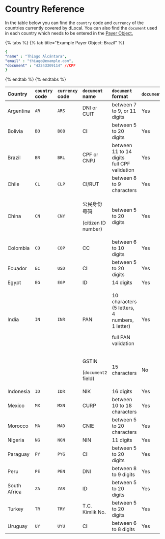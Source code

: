 # Country Reference

In the table below you can find the `country` code and `currency` of the countries currently covered by dLocal. You can also find the `document` used in each country which needs to be entered in the [Payer Object. ](payments/#the-payer-object)

{% tabs %}
{% tab title="Example Payer Object: Brazil" %}
```yaml
{
"name" : "Thiago Alcántara",
"email" : "thiago@example.com",
"document" : "42243309114" //CPF
}
```
{% endtab %}
{% endtabs %}

<table>
  <thead>
    <tr>
      <th style="text-align:left">Country</th>
      <th style="text-align:left"><code>country</code> code</th>
      <th style="text-align:left"><code>currency</code> code</th>
      <th style="text-align:left"><code>document</code> name</th>
      <th style="text-align:left"><code>document</code> 
        <br />format</th>
      <th style="text-align:left"><code>document</code>required?</th>
    </tr>
  </thead>
  <tbody>
    <tr>
      <td style="text-align:left">Argentina</td>
      <td style="text-align:left"><code>AR</code>
      </td>
      <td style="text-align:left"><code>ARS</code>
      </td>
      <td style="text-align:left">DNI or CUIT</td>
      <td style="text-align:left">between 7 to 9, or 11 digits</td>
      <td style="text-align:left">Yes</td>
    </tr>
    <tr>
      <td style="text-align:left">Bolivia</td>
      <td style="text-align:left"><code>BO</code>
      </td>
      <td style="text-align:left"><code>BOB</code>
      </td>
      <td style="text-align:left">CI</td>
      <td style="text-align:left">between 5 to 20 digits</td>
      <td style="text-align:left">Yes</td>
    </tr>
    <tr>
      <td style="text-align:left">Brazil</td>
      <td style="text-align:left"><code>BR</code>
      </td>
      <td style="text-align:left"><code>BRL</code>
      </td>
      <td style="text-align:left">CPF or CNPJ</td>
      <td style="text-align:left">between 11 to 14 digits
        <br />full CPF validation</td>
      <td style="text-align:left">Yes</td>
    </tr>
    <tr>
      <td style="text-align:left">Chile</td>
      <td style="text-align:left"><code>CL</code>
      </td>
      <td style="text-align:left"><code>CLP</code>
      </td>
      <td style="text-align:left">CI/RUT</td>
      <td style="text-align:left">between 8 to 9 characters</td>
      <td style="text-align:left">Yes</td>
    </tr>
    <tr>
      <td style="text-align:left">China</td>
      <td style="text-align:left"><code>CN</code>
      </td>
      <td style="text-align:left"><code>CNY</code>
      </td>
      <td style="text-align:left">
        <p>&#x516C;&#x6C11;&#x8EAB;&#x4EFD;&#x53F7;&#x7801;</p>
        <p>(citizen ID number)</p>
      </td>
      <td style="text-align:left">between 5 to 20 digits</td>
      <td style="text-align:left">Yes</td>
    </tr>
    <tr>
      <td style="text-align:left">Colombia</td>
      <td style="text-align:left"><code>CO</code>
      </td>
      <td style="text-align:left"><code>COP</code>
      </td>
      <td style="text-align:left">CC</td>
      <td style="text-align:left">between 6 to 10 digits</td>
      <td style="text-align:left">Yes</td>
    </tr>
    <tr>
      <td style="text-align:left">Ecuador</td>
      <td style="text-align:left"><code>EC</code>
      </td>
      <td style="text-align:left"><code>USD</code>
      </td>
      <td style="text-align:left">CI</td>
      <td style="text-align:left">between 5 to 20 digits</td>
      <td style="text-align:left">Yes</td>
    </tr>
    <tr>
      <td style="text-align:left">Egypt</td>
      <td style="text-align:left"><code>EG</code>
      </td>
      <td style="text-align:left"><code>EGP</code>
      </td>
      <td style="text-align:left">ID</td>
      <td style="text-align:left">14 digits</td>
      <td style="text-align:left">Yes</td>
    </tr>
    <tr>
      <td style="text-align:left">India</td>
      <td style="text-align:left"><code>IN</code>
      </td>
      <td style="text-align:left"><code>INR</code>
      </td>
      <td style="text-align:left">PAN</td>
      <td style="text-align:left">
        <p>10 characters
          <br />(5 letters, 4 numbers, 1 letter)</p>
        <p>full PAN validation</p>
      </td>
      <td style="text-align:left">Yes</td>
    </tr>
    <tr>
      <td style="text-align:left"></td>
      <td style="text-align:left"></td>
      <td style="text-align:left"></td>
      <td style="text-align:left">
        <p>GSTIN</p>
        <p>(<code>document2</code> field)</p>
      </td>
      <td style="text-align:left">15 characters</td>
      <td style="text-align:left">No</td>
    </tr>
    <tr>
      <td style="text-align:left">Indonesia</td>
      <td style="text-align:left"><code>ID</code>
      </td>
      <td style="text-align:left"><code>IDR</code>
      </td>
      <td style="text-align:left">NIK</td>
      <td style="text-align:left">16 digits</td>
      <td style="text-align:left">Yes</td>
    </tr>
    <tr>
      <td style="text-align:left">Mexico</td>
      <td style="text-align:left"><code>MX</code>
      </td>
      <td style="text-align:left"><code>MXN</code>
      </td>
      <td style="text-align:left">CURP</td>
      <td style="text-align:left">between 10 to 18 characters</td>
      <td style="text-align:left">Yes</td>
    </tr>
    <tr>
      <td style="text-align:left">Morocco</td>
      <td style="text-align:left"><code>MA</code>
      </td>
      <td style="text-align:left"><code>MAD</code>
      </td>
      <td style="text-align:left">CNIE</td>
      <td style="text-align:left">between 5 to 20 characters</td>
      <td style="text-align:left">Yes</td>
    </tr>
    <tr>
      <td style="text-align:left">Nigeria</td>
      <td style="text-align:left"><code>NG</code>
      </td>
      <td style="text-align:left"><code>NGN</code>
      </td>
      <td style="text-align:left">NIN</td>
      <td style="text-align:left">11 digits</td>
      <td style="text-align:left">Yes</td>
    </tr>
    <tr>
      <td style="text-align:left">Paraguay</td>
      <td style="text-align:left"><code>PY</code>
      </td>
      <td style="text-align:left"><code>PYG</code>
      </td>
      <td style="text-align:left">CI</td>
      <td style="text-align:left">between 5 to 20 digits</td>
      <td style="text-align:left">Yes</td>
    </tr>
    <tr>
      <td style="text-align:left">Peru</td>
      <td style="text-align:left"><code>PE</code>
      </td>
      <td style="text-align:left"><code>PEN</code>
      </td>
      <td style="text-align:left">DNI</td>
      <td style="text-align:left">between 8 to 9 digits</td>
      <td style="text-align:left">Yes</td>
    </tr>
    <tr>
      <td style="text-align:left">South Africa</td>
      <td style="text-align:left"><code>ZA</code>
      </td>
      <td style="text-align:left"><code>ZAR</code>
      </td>
      <td style="text-align:left">ID</td>
      <td style="text-align:left">between 5 to 20 digits</td>
      <td style="text-align:left">Yes</td>
    </tr>
    <tr>
      <td style="text-align:left">Turkey</td>
      <td style="text-align:left"><code>TR</code>
      </td>
      <td style="text-align:left"><code>TRY</code>
      </td>
      <td style="text-align:left">T.C. Kimlik No.</td>
      <td style="text-align:left">between 5 to 20 digits</td>
      <td style="text-align:left">Yes</td>
    </tr>
    <tr>
      <td style="text-align:left">Uruguay</td>
      <td style="text-align:left"><code>UY</code>
      </td>
      <td style="text-align:left"><code>UYU</code>
      </td>
      <td style="text-align:left">CI</td>
      <td style="text-align:left">between 6 to 8 digits</td>
      <td style="text-align:left">Yes</td>
    </tr>
  </tbody>
</table>

